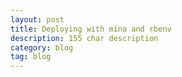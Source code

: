 ```yaml
---
layout: post
title: Deploying with mina and rbenv
description: 155 char description
category: blog
tag: blog
---
```


